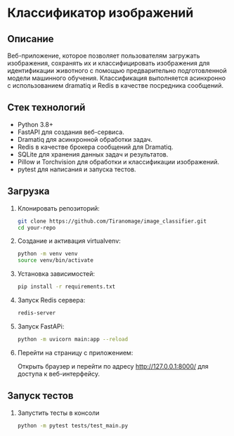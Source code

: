 # Классификатор изображений

## Описание

Веб-приложение, которое позволяет пользователям загружать изображения, сохранять их  и классифицировать изображения для идентификации животного с помощью предварительно подготовленной модели машинного обучения. Классификация выполняется асинхронно с использованием dramatiq и Redis в качестве посредника сообщений.

## Стек технологий

- Python 3.8+
- FastAPI для создания веб-сервиса.
- Dramatiq для асинхронной обработки задач.
- Redis в качестве брокера сообщений для Dramatiq.
- SQLite для хранения данных задач и результатов.
- Pillow и Torchvision для обработки и классификации изображений.
- pytest для написания и запуска тестов.

## Загрузка

1. Клонировать репозиторий:

   ```bash
   git clone https://github.com/Tiranomage/image_classifier.git
   cd your-repo

2. Создание и активация virtualvenv:

   ```bash
   python -m venv venv
   source venv/bin/activate

3. Установка зависимостей:

   ```bash
   pip install -r requirements.txt
   
4. Запуск Redis сервера:

   ```bash
   redis-server

5. Запуск FastAPi:

   ```bash
   python -m uvicorn main:app --reload

6. Перейти на страницу с приложением:

   Открыть браузер и перейти по адресу http://127.0.0.1:8000/ для доступа к веб-интерфейсу.

## Запуск тестов

1. Запустить тесты в консоли

   ```bash
   python -m pytest tests/test_main.py
